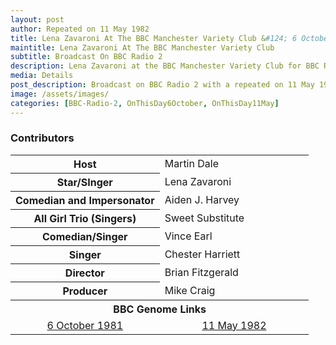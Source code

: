 ```yaml
---
layout: post
author: Repeated on 11 May 1982
title: Lena Zavaroni At The BBC Manchester Variety Club &#124; 6 October 1981 &#124; Repeated on 11 May 1982
maintitle: Lena Zavaroni At The BBC Manchester Variety Club
subtitle: Broadcast On BBC Radio 2
description: Lena Zavaroni at the BBC Manchester Variety Club for BBC Radio 2.
media: Details
post_description: Broadcast on BBC Radio 2 with a repeated on 11 May 1982.
image: /assets/images/
categories: [BBC-Radio-2, OnThisDay6October, OnThisDay11May]
---
```


### Contributors
<table>
<tr><th style="width:50%;">Host</th><td style="width:50%;">Martin Dale</td></tr>
<tr><th>Star/SInger</th><td>Lena Zavaroni</td></tr>
<tr><th>Comedian and Impersonator</th><td>Aiden J. Harvey</td></tr>
<tr><th>All Girl Trio (Singers)</th><td>Sweet Substitute</td></tr>
<tr><th>Comedian/Singer</th><td>Vince Earl</td></tr>
<tr><th>Singer</th><td>Chester Harriett</td></tr>
<tr><th>Director</th><td>Brian Fitzgerald</td></tr>
<tr><th>Producer</th><td>Mike Craig</td></tr>
<tr><th colspan="2" style="text-align:center;">BBC Genome Links</th></tr>
<tr style="text-align:center;"><td><a href="https://genome.ch.bbc.co.uk/schedules/radio2/1981-10-06#at-22.00">6 October 1981</a></td><td><a href="https://genome.ch.bbc.co.uk/schedules/radio2/1982-05-11#at-22.00">11 May 1982</a></td></tr>
</table>

